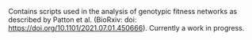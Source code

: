 Contains scripts used in the analysis of genotypic fitness networks as described by Patton et al. (BioRxiv: doi: https://doi.org/10.1101/2021.07.01.450666).
Currently a work in progress.
